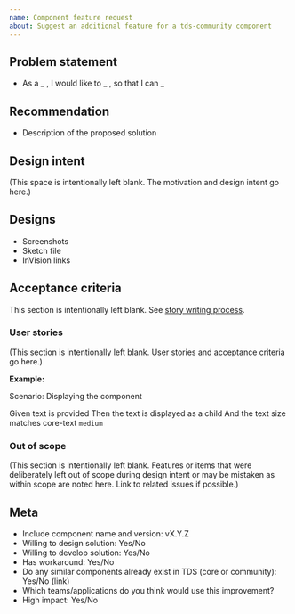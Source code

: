 ```yaml
---
name: Component feature request
about: Suggest an additional feature for a tds-community component
---
```


<!--
  ### IMPORTANT SECURITY NOTE ###

  When opening issues, be sure NOT to include any private or personal
  information such as secrets, passwords, or any source code that involves
  data retrieval.

  Also, do not include links to sites on staging.
-->

## Problem statement

- As a _ , I would like to _ , so that I can \_

## Recommendation

- Description of the proposed solution

## Design intent

<!--
  Note: designs must be approved by the Digital Platform Ambassadors
  Before any code or pull requests can be submitted

  See the community backlog guide for details on design intent:
  https://github.com/telus/tds-community/blob/master/guie/Community_Backlog.md#3-design-intent

  Describe the value of the new feature from the customer's POV.

  As a ...
  I want ...
  So that ...

  Narrative

  [Optional] Longer form description of the feature to add additional context to how this feature fits into the overall product.
-->

(This space is intentionally left blank. The motivation and design intent go here.)

## Designs

- Screenshots
- Sketch file
- InVision links

## Acceptance criteria

<!--
  TELUS guideline on writing acceptance criteria for development and QA
  Can be found on the Reference Architecture:
  https://github.com/telus/reference-architecture/blob/master/process/user-stories.md#how

  DO NOT REMOVE THIS SECTION

  Things to consider when writing acceptance criteria (ACs):

  Things to think about:

  -> What needs to be done to make this accessible?
  -> Visual properties
  -> Interactions
  -> Documentation
  -> Considerations if changes need to be mirrored to tds-core and tds-community
  -> Are there any responsive behaviours or visual differences?
  -> French considerations, do symbols or text need to be rendered in a certain order or manner?
  -> Text considerations, do we need SVGs, symbols, superscript text, or other special formatting?
  -> Make sure the ACs do not overly specify names of props. Try to stay generic and descriptive. Describe the interactions and behaviours of your component.

  Given...
  When...
  (And...)
  Then...
  (And...)

  Example:

    Given I am displaying the community-testimonial component

      When I supply an image
      And I supply testimonial text
      And I supply info
      Then the testimonial is displayed within a card with testimonial text
      And the testimonial image is displayed to the left of its info

      When I do not supply an image
      And I supply testimonial text
      And I supply info
      Then the testimonial is displayed within a card with testimonial text
-->

This section is intentionally left blank. See [story writing process](https://github.com/telus/tds-community/blob/master/guide/Community_Backlog.md#5-story-writing).

### User stories

(This section is intentionally left blank. User stories and acceptance criteria go here.)

**Example:**

Scenario: Displaying the component

Given text is provided
Then the text is displayed as a child
And the text size matches core-text `medium`

### Out of scope

(This section is intentionally left blank. Features or items that were deliberately left out of scope during design intent or may be mistaken as within scope are noted here. Link to related issues if possible.)

## Meta

- Include component name and version: vX.Y.Z
- Willing to design solution: Yes/No
- Willing to develop solution: Yes/No
- Has workaround: Yes/No
- Do any similar components already exist in TDS (core or community): Yes/No (link)
- Which teams/applications do you think would use this improvement?
- High impact: Yes/No
